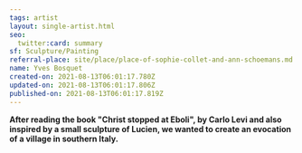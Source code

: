 ```yaml
---
tags: artist
layout: single-artist.html
seo:
  twitter:card: summary
sf: Sculpture/Painting
referral-place: site/place/place-of-sophie-collet-and-ann-schoemans.md
name: Yves Bosquet
created-on: 2021-08-13T06:01:17.780Z
updated-on: 2021-08-13T06:01:17.806Z
published-on: 2021-08-13T06:01:17.819Z
---
```

<!--StartFragment-->

**After reading the book "Christ stopped at Eboli", by Carlo Levi and also inspired by a small sculpture of Lucien, we wanted to create an evocation of a village in southern Italy.**

<!--EndFragment-->